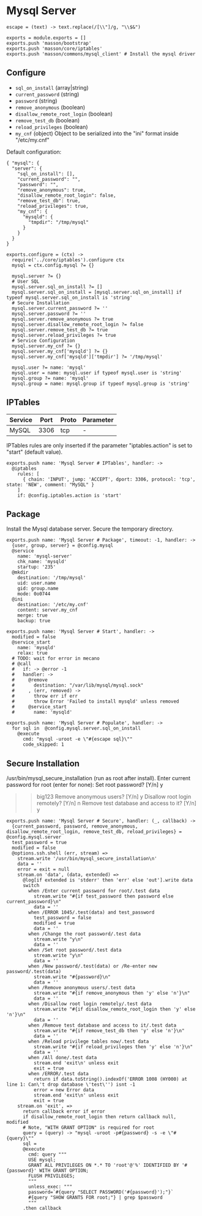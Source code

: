 
# Mysql Server

    escape = (text) -> text.replace(/[\\"]/g, "\\$&")
    
    exports = module.exports = []
    exports.push 'masson/bootstrap'
    exports.push 'masson/core/iptables'
    exports.push 'masson/commons/mysql_client' # Install the mysql driver

## Configure


*   `sql_on_install` (array|string)
*   `current_password` (string)
*   `password` (string)
*   `remove_anonymous` (boolean)
*   `disallow_remote_root_login` (boolean)
*   `remove_test_db` (boolean)
*   `reload_privileges` (boolean)
*   `my_cnf` (object)
    Object to be serialized into the "ini" format inside "/etc/my.cnf"

Default configuration:

```
{ "mysql": {
  "server": {
    "sql_on_install": [],
    "current_password": "",
    "password": "",
    "remove_anonymous": true,
    "disallow_remote_root_login": false,
    "remove_test_db": true,
    "reload_privileges": true,
    "my_cnf": {
      "mysqld": {
        "tmpdir": "/tmp/mysql"
      }
    }
  }
}
```

    exports.configure = (ctx) ->
      require('../core/iptables').configure ctx
      mysql = ctx.config.mysql ?= {}

      mysql.server ?= {}
      # User SQL
      mysql.server.sql_on_install ?= []
      mysql.server.sql_on_install = [mysql.server.sql_on_install] if typeof mysql.server.sql_on_install is 'string'
      # Secure Installation
      mysql.server.current_password ?= ''
      mysql.server.password ?= ''
      mysql.server.remove_anonymous ?= true
      mysql.server.disallow_remote_root_login ?= false
      mysql.server.remove_test_db ?= true
      mysql.server.reload_privileges ?= true
      # Service Configuration
      mysql.server.my_cnf ?= {}
      mysql.server.my_cnf['mysqld'] ?= {}
      mysql.server.my_cnf['mysqld']['tmpdir'] ?= '/tmp/mysql'

      mysql.user ?= name: 'mysql'
      mysql.user = name: mysql.user if typeof mysql.user is 'string'
      mysql.group ?= name: 'mysql'
      mysql.group = name: mysql.group if typeof mysql.group is 'string'

## IPTables

| Service    | Port | Proto | Parameter |
|------------|------|-------|-----------|
| MySQL      | 3306 | tcp   | -         |


IPTables rules are only inserted if the parameter "iptables.action" is set to
"start" (default value).

    exports.push name: 'Mysql Server # IPTables', handler: ->
      @iptables
        rules: [
          { chain: 'INPUT', jump: 'ACCEPT', dport: 3306, protocol: 'tcp', state: 'NEW', comment: "MySQL" }
        ]
        if: @config.iptables.action is 'start'

## Package

Install the Mysql database server. Secure the temporary directory.

    exports.push name: 'Mysql Server # Package', timeout: -1, handler: ->
      {user, group, server} = @config.mysql
      @service
        name: 'mysql-server'
        chk_name: 'mysqld'
        startup: '235'
      @mkdir
        destination: '/tmp/mysql'
        uid: user.name
        gid: group.name
        mode: 0o0744
      @ini
        destination: '/etc/my.cnf'
        content: server.my_cnf
        merge: true
        backup: true

    exports.push name: 'Mysql Server # Start', handler: ->
      modified = false
      @service_start
        name: 'mysqld'
        relax: true
      # TODO: wait for error in mecano
      # @call 
      #   if: -> @error -1
      #   handler: ->
      #     @remove
      #       destination: "/var/lib/mysql/mysql.sock"
      #     , (err, removed) ->
      #       throw err if err
      #       throw Error 'Failed to install mysqld' unless removed
      #     @service_start
      #       name: 'mysqld'

    exports.push name: 'Mysql Server # Populate', handler: ->
      for sql in  @config.mysql.server.sql_on_install
        @execute
          cmd: "mysql -uroot -e \"#{escape sql}\""
          code_skipped: 1

## Secure Installation

/usr/bin/mysql_secure_installation (run as root after install).
Enter current password for root (enter for none):
Set root password? [Y/n] y
>> big123
Remove anonymous users? [Y/n] y
Disallow root login remotely? [Y/n] n
Remove test database and access to it? [Y/n] y

    exports.push name: 'Mysql Server # Secure', handler: (_, callback) ->
      {current_password, password, remove_anonymous, disallow_remote_root_login, remove_test_db, reload_privileges} = @config.mysql.server
      test_password = true
      modified = false
      @options.ssh.shell (err, stream) =>
        stream.write '/usr/bin/mysql_secure_installation\n'
        data = ''
        error = exit = null
        stream.on 'data', (data, extended) =>
          @log[if extended is 'stderr' then 'err' else 'out'].write data
          switch
            when /Enter current password for root/.test data
              stream.write "#{if test_password then password else current_password}\n"
              data = ''
            when /ERROR 1045/.test(data) and test_password
              test_password = false
              modified = true
              data = ''
            when /Change the root password/.test data
              stream.write "y\n"
              data = ''
            when /Set root password/.test data
              stream.write "y\n"
              data = ''
            when /New password/.test(data) or /Re-enter new password/.test(data)
              stream.write "#{password}\n"
              data = ''
            when /Remove anonymous users/.test data
              stream.write "#{if remove_anonymous then 'y' else 'n'}\n"
              data = ''
            when /Disallow root login remotely/.test data
              stream.write "#{if disallow_remote_root_login then 'y' else 'n'}\n"
              data = ''
            when /Remove test database and access to it/.test data
              stream.write "#{if remove_test_db then 'y' else 'n'}\n"
              data = ''
            when /Reload privilege tables now/.test data
              stream.write "#{if reload_privileges then 'y' else 'n'}\n"
              data = ''
            when /All done/.test data
              stream.end 'exit\n' unless exit
              exit = true
            when /ERROR/.test data
              return if data.toString().indexOf('ERROR 1008 (HY000) at line 1: Can\'t drop database \'test\'') isnt -1
              error = new Error data
              stream.end 'exit\n' unless exit
              exit = true
        stream.on 'exit', =>
          return callback error if error
          if disallow_remote_root_login then return callback null, modified
          # Note, "WITH GRANT OPTION" is required for root
          query = (query) -> "mysql -uroot -p#{password} -s -e \"#{query}\""
          sql =
          @execute
            cmd: query """
            USE mysql;
            GRANT ALL PRIVILEGES ON *.* TO 'root'@'%' IDENTIFIED BY '#{password}' WITH GRANT OPTION;
            FLUSH PRIVILEGES;
            """
            unless_exec: """
            password=`#{query "SELECT PASSWORD('#{password}');"}`
            #{query "SHOW GRANTS FOR root;"} | grep $password
            """
          .then callback
